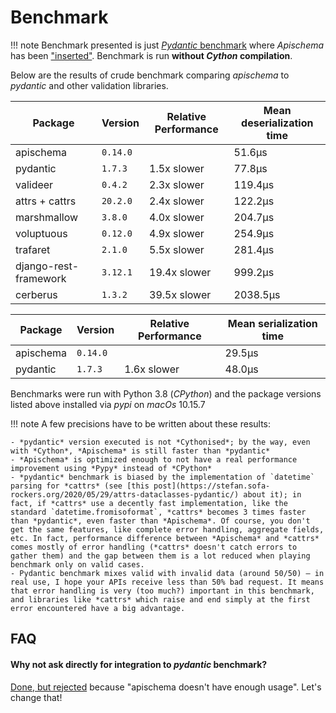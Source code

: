 # Benchmark

!!! note
    Benchmark presented is just [*Pydantic* benchmark](https://github.com/samuelcolvin/pydantic/tree/master/benchmarks) where *Apischema* has been ["inserted"](https://github.com/wyfo/pydantic/tree/benchmark_apischema). Benchmark is run **without *Cython* compilation**.

Below are the results of crude benchmark comparing *apischema* to *pydantic* and other validation libraries.

Package | Version | Relative Performance | Mean deserialization time
--- | --- | --- | ---
apischema | `0.14.0` |  | 51.6μs
pydantic | `1.7.3` | 1.5x slower | 77.8μs
valideer | `0.4.2` | 2.3x slower | 119.4μs
attrs + cattrs | `20.2.0` | 2.4x slower | 122.2μs
marshmallow | `3.8.0` | 4.0x slower | 204.7μs
voluptuous | `0.12.0` | 4.9x slower | 254.9μs
trafaret | `2.1.0` | 5.5x slower | 281.4μs
django-rest-framework | `3.12.1` | 19.4x slower | 999.2μs
cerberus | `1.3.2` | 39.5x slower | 2038.5μs

Package | Version | Relative Performance | Mean serialization time
--- | --- | --- | ---
apischema | `0.14.0` |  | 29.5μs
pydantic | `1.7.3` | 1.6x slower | 48.0μs

Benchmarks were run with Python 3.8 (*CPython*) and the package versions listed above installed via *pypi* on *macOs* 10.15.7

!!! note
    A few precisions have to be written about these results:
    
    - *pydantic* version executed is not *Cythonised*; by the way, even with *Cython*, *Apischema* is still faster than *pydantic*
    - *Apischema* is optimized enough to not have a real performance improvement using *Pypy* instead of *CPython*
    - *pydantic* benchmark is biased by the implementation of `datetime` parsing for *cattrs* (see [this post](https://stefan.sofa-rockers.org/2020/05/29/attrs-dataclasses-pydantic/) about it); in fact, if *cattrs* use a decently fast implementation, like the standard `datetime.fromisoformat`, *cattrs* becomes 3 times faster than *pydantic*, even faster than *Apischema*. Of course, you don't get the same features, like complete error handling, aggregate fields, etc. In fact, performance difference between *Apischema* and *cattrs* comes mostly of error handling (*cattrs* doesn't catch errors to gather them) and the gap between them is a lot reduced when playing benchmark only on valid cases.
    - Pydantic benchmark mixes valid with invalid data (around 50/50) — in real use, I hope your APIs receive less than 50% bad request. It means that error handling is very (too much?) important in this benchmark, and libraries like *cattrs* which raise and end simply at the first error encountered have a big advantage.
    
    
## FAQ

#### Why not ask directly for integration to *pydantic* benchmark?
[Done, but rejected](https://github.com/samuelcolvin/pydantic/pull/1525#issuecomment-630422702) because "apischema doesn't have enough usage". Let's change that!

